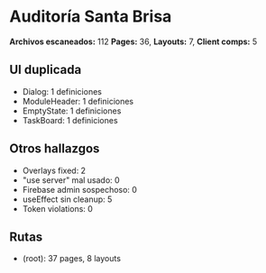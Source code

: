 # Auditoría Santa Brisa

**Archivos escaneados:** 112
**Pages:** 36, **Layouts:** 7, **Client comps:** 5

## UI duplicada
- Dialog: 1 definiciones
- ModuleHeader: 1 definiciones
- EmptyState: 1 definiciones
- TaskBoard: 1 definiciones

## Otros hallazgos
- Overlays fixed: 2
- "use server" mal usado: 0
- Firebase admin sospechoso: 0
- useEffect sin cleanup: 5
- Token violations: 0

## Rutas
- (root): 37 pages, 8 layouts